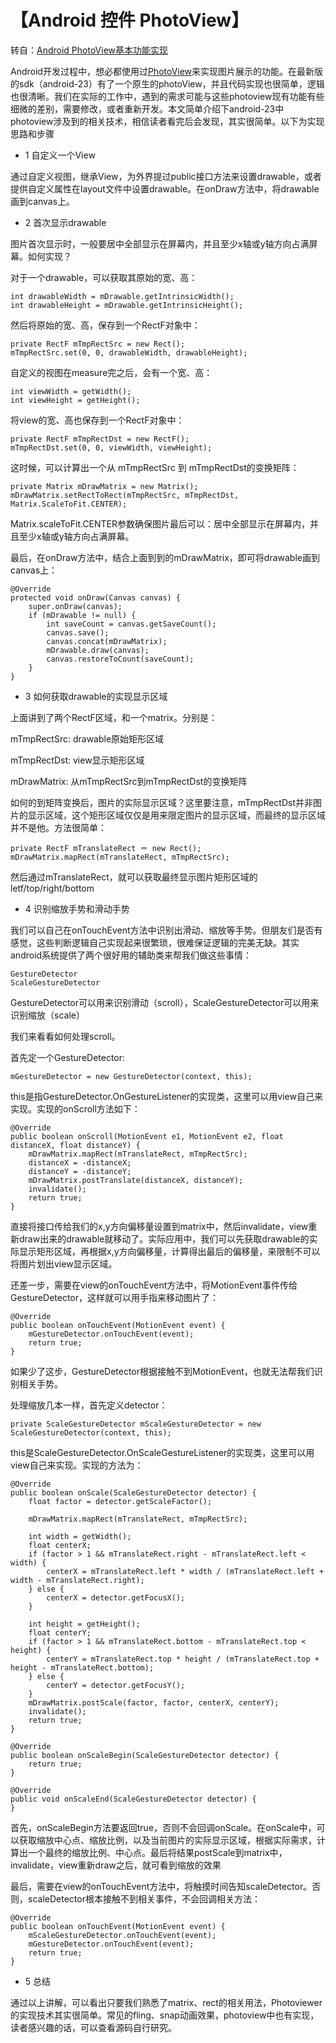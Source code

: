 

# 【Android 控件 PhotoView】

转自：[Android PhotoView基本功能实现](https://www.cnblogs.com/zc9527/p/5599317.html)



Android开发过程中，想必都使用过[PhotoView](https://github.com/chrisbanes/PhotoView)来实现图片展示的功能。在最新版的sdk（android-23）有了一个原生的photoView，并且代码实现也很简单，逻辑也很清晰。我们在实际的工作中，遇到的需求可能与这些photoview现有功能有些细微的差别，需要修改，或者重新开发。本文简单介绍下android-23中photoview涉及到的相关技术，相信读者看完后会发现，其实很简单。以下为实现思路和步骤

- 1 自定义一个View

通过自定义视图，继承View，为外界提过public接口方法来设置drawable，或者提供自定义属性在layout文件中设置drawable。在onDraw方法中，将drawable画到canvas上。

- 2 首次显示drawable

图片首次显示时，一般要居中全部显示在屏幕内，并且至少x轴或y轴方向占满屏幕。如何实现？

对于一个drawable，可以获取其原始的宽、高：

```
int drawableWidth = mDrawable.getIntrinsicWidth();
int drawableHeight = mDrawable.getIntrinsicHeight();
```

然后将原始的宽、高，保存到一个RectF对象中：

```
private RectF mTmpRectSrc = new Rect(); 
mTmpRectSrc.set(0, 0, drawableWidth, drawableHeight);
```

自定义的视图在measure完之后，会有一个宽、高：

```
int viewWidth = getWidth();
int viewHeight = getHeight();
```

将view的宽、高也保存到一个RectF对象中：

```
private RectF mTmpRectDst = new RectF();
mTmpRectDst.set(0, 0, viewWidth, viewHeight);
```

这时候，可以计算出一个从 mTmpRectSrc 到 mTmpRectDst的变换矩阵：

```
private Matrix mDrawMatrix = new Matrix();
mDrawMatrix.setRectToRect(mTmpRectSrc, mTmpRectDst, Matrix.ScaleToFit.CENTER);
```

Matrix.scaleToFit.CENTER参数确保图片最后可以：居中全部显示在屏幕内，并且至少x轴或y轴方向占满屏幕。

最后，在onDraw方法中，结合上面到到的mDrawMatrix，即可将drawable画到canvas上：



```
@Override
protected void onDraw(Canvas canvas) {
    super.onDraw(canvas);
    if (mDrawable != null) {
        int saveCount = canvas.getSaveCount();
        canvas.save();
        canvas.concat(mDrawMatrix);
        mDrawable.draw(canvas);
        canvas.restoreToCount(saveCount);
    }
}
```



- 3 如何获取drawable的实现显示区域

上面讲到了两个RectF区域，和一个matrix。分别是：

mTmpRectSrc: drawable原始矩形区域

mTmpRectDst: view显示矩形区域

mDrawMatrix: 从mTmpRectSrc到mTmpRectDst的变换矩阵

 

如何的到矩阵变换后，图片的实际显示区域？这里要注意，mTmpRectDst并非图片的显示区域，这个矩形区域仅仅是用来限定图片的显示区域，而最终的显示区域并不是他。方法很简单：

```
private RectF mTranslateRect ＝ new Rect();
mDrawMatrix.mapRect(mTranslateRect, mTmpRectSrc);
```

然后通过mTranslateRect，就可以获取最终显示图片矩形区域的letf/top/right/bottom

- 4 识别缩放手势和滑动手势

我们可以自己在onTouchEvent方法中识别出滑动、缩放等手势。但朋友们是否有感觉，这些判断逻辑自己实现起来很繁琐，很难保证逻辑的完美无缺。其实android系统提供了两个很好用的辅助类来帮我们做这些事情：

```
GestureDetector
ScaleGestureDetector
```

GestureDetector可以用来识别滑动（scroll），ScaleGestureDetector可以用来识别缩放（scale）

我们来看看如何处理scroll。

首先定一个GestureDetector:

```
mGestureDetector = new GestureDetector(context, this);
```

this是指GestureDetector.OnGestureListener的实现类，这里可以用view自己来实现。实现的onScroll方法如下：



```
@Override
public boolean onScroll(MotionEvent e1, MotionEvent e2, float distanceX, float distanceY) {
    mDrawMatrix.mapRect(mTranslateRect, mTmpRectSrc);
    distanceX = -distanceX;
    distanceY = -distanceY;
    mDrawMatrix.postTranslate(distanceX, distanceY);
    invalidate();
    return true;
}
```



直接将接口传给我们的x,y方向偏移量设置到matrix中，然后invalidate，view重新draw出来的drawable就移动了。实际应用中，我们可以先获取drawable的实际显示矩形区域，再根据x,y方向偏移量，计算得出最后的偏移量，来限制不可以将图片划出view显示区域。

 

还差一步，需要在view的onTouchEvent方法中，将MotionEvent事件传给GestureDetector，这样就可以用手指来移动图片了：

```
@Override
public boolean onTouchEvent(MotionEvent event) {
    mGestureDetector.onTouchEvent(event);
    return true;
}
```

如果少了这步，GestureDetector根据接触不到MotionEvent，也就无法帮我们识别相关手势。

 

处理缩放几本一样，首先定义detector：

```
private ScaleGestureDetector mScaleGestureDetector = new ScaleGestureDetector(context, this);
```

this是ScaleGestureDetector.OnScaleGestureListener的实现类，这里可以用view自己来实现。实现的方法为：



```
@Override
public boolean onScale(ScaleGestureDetector detector) {
    float factor = detector.getScaleFactor();

    mDrawMatrix.mapRect(mTranslateRect, mTmpRectSrc);

    int width = getWidth();
    float centerX;
    if (factor > 1 && mTranslateRect.right - mTranslateRect.left < width) {
        centerX = mTranslateRect.left * width / (mTranslateRect.left + width - mTranslateRect.right);
    } else {
        centerX = detector.getFocusX();
    }

    int height = getHeight();
    float centerY;
    if (factor > 1 && mTranslateRect.bottom - mTranslateRect.top < height) {
        centerY = mTranslateRect.top * height / (mTranslateRect.top + height - mTranslateRect.bottom);
    } else {
        centerY = detector.getFocusY();
    }
    mDrawMatrix.postScale(factor, factor, centerX, centerY);
    invalidate();
    return true;
}

@Override
public boolean onScaleBegin(ScaleGestureDetector detector) {
    return true;
}

@Override
public void onScaleEnd(ScaleGestureDetector detector) {
}
```



首先，onScaleBegin方法要返回true，否则不会回调onScale。在onScale中，可以获取缩放中心点、缩放比例，以及当前图片的实际显示区域，根据实际需求，计算出一个最终的缩放比例、中心点。最后将结果postScale到matrix中，invalidate，view重新draw之后，就可看到缩放的效果

 

最后，需要在view的onTouchEvent方法中，将触摸时间告知scaleDetector。否则，scaleDetector根本接触不到相关事件，不会回调相关方法：



```
@Override
public boolean onTouchEvent(MotionEvent event) {
    mScaleGestureDetector.onTouchEvent(event);
    mGestureDetector.onTouchEvent(event);
    return true;
}
```



 

- 5 总结

通过以上讲解，可以看出只要我们熟悉了matrix、rect的相关用法，Photoviewer的实现技术其实很简单。常见的fling、snap动画效果，photoview中也有实现，读者感兴趣的话，可以查看源码自行研究。

